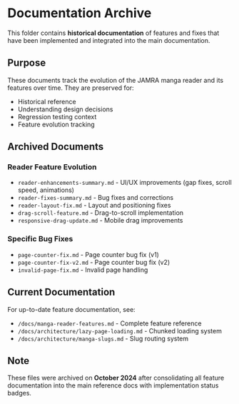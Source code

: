 # Documentation Archive

This folder contains **historical documentation** of features and fixes that have been implemented and integrated into the main documentation.

## Purpose

These documents track the evolution of the JAMRA manga reader and its features over time. They are preserved for:
- Historical reference
- Understanding design decisions
- Regression testing context
- Feature evolution tracking

## Archived Documents

### Reader Feature Evolution
- `reader-enhancements-summary.md` - UI/UX improvements (gap fixes, scroll speed, animations)
- `reader-fixes-summary.md` - Bug fixes and corrections
- `reader-layout-fix.md` - Layout and positioning fixes
- `drag-scroll-feature.md` - Drag-to-scroll implementation
- `responsive-drag-update.md` - Mobile drag improvements

### Specific Bug Fixes
- `page-counter-fix.md` - Page counter bug fix (v1)
- `page-counter-fix-v2.md` - Page counter bug fix (v2)
- `invalid-page-fix.md` - Invalid page handling

## Current Documentation

For up-to-date feature documentation, see:
- `/docs/manga-reader-features.md` - Complete feature reference
- `/docs/architecture/lazy-page-loading.md` - Chunked loading system
- `/docs/architecture/manga-slugs.md` - Slug routing system

## Note

These files were archived on **October 2024** after consolidating all feature documentation into the main reference docs with implementation status badges.
